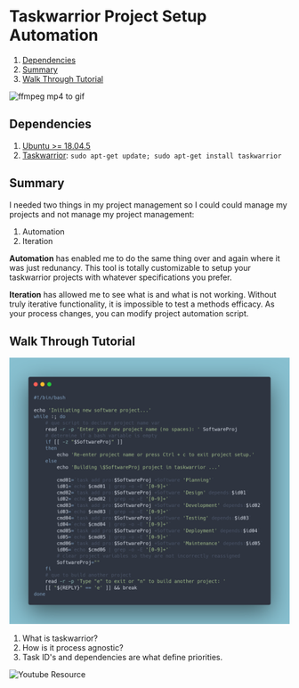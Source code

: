 # Taskwarrior Project Setup Automation

1. [Dependencies](#01)
2. [Summary](#02)
3. [Walk Through Tutorial](#03)

![ffmpeg mp4 to gif](https://github.com/alanoakes/taskwarrior-projectAutomation/raw/master/AutoProjectSetup.gif)

## Dependencies <a name="01"></a>

1. [Ubuntu >= 18.04.5](https://ubuntu.com/)
2. [Taskwarrior](https://taskwarrior.org/download/): `sudo apt-get update; sudo apt-get install taskwarrior`

## Summary

I needed two things in my project management so I could could manage my projects
and not manage my project management:

1. Automation
2. Iteration

**Automation** has enabled me to do the same thing over and again where it was
just redunancy. This tool is totally customizable to setup your taskwarrior
projects with whatever specifications you prefer.

**Iteration** has allowed me to see what is and what is not working. Without
truly iterative functionality, it is impossible to test a methods efficacy.
As your process changes, you can modify project automation script.

## Walk Through Tutorial <a name="03"></a>

![bashScript](https://github.com/alanoakes/taskwarrior-projectAutomation/raw/master/carbon.png)

1. What is taskwarrior?
2. How is it process agnostic?
3. Task ID's and dependencies are what define priorities.

![Youtube Resource](https://www.youtube.com/embed/FhNHUbm5rg4)

